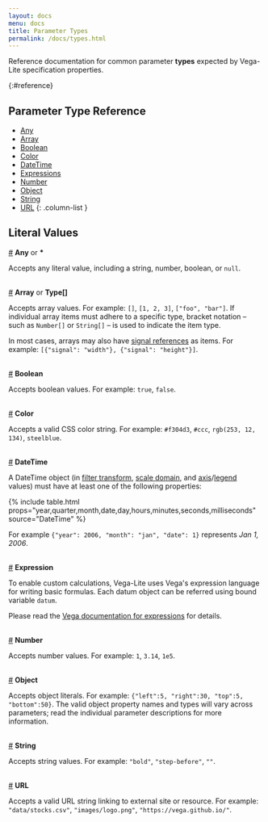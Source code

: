 ```yaml
---
layout: docs
menu: docs
title: Parameter Types
permalink: /docs/types.html
---
```


Reference documentation for common parameter **types** expected by Vega-Lite specification properties.

{:#reference}
## Parameter Type Reference

- [Any](#any)
- [Array](#array)
- [Boolean](#boolean)
- [Color](#color)
- [DateTime](#datetime)
- [Expressions](#expression)
- [Number](#number)
- [Object](#object)
- [String](#string)
- [URL](#url)
{: .column-list }

## Literal Values

<a name="*"></a><a name="any" href="#any">#</a>
**Any** or **\***

Accepts any literal value, including a string, number, boolean, or `null`.

<br/><a name="array" href="#array">#</a>
**Array** or **Type[]**

Accepts array values. For example: `[]`, `[1, 2, 3]`, `["foo", "bar"]`. If individual array items must adhere to a specific type, bracket notation &ndash; such as `Number[]` or `String[]` &ndash; is used to indicate the item type.

In most cases, arrays may also have [signal references](#Signal) as items. For example: `[{"signal": "width"}, {"signal": "height"}]`.

<br/><a name="boolean" href="#boolean">#</a>
**Boolean**

Accepts boolean values. For example: `true`, `false`.

<br/><a name="color" href="#color">#</a>
**Color**

Accepts a valid CSS color string. For example: `#f304d3`, `#ccc`, `rgb(253, 12, 134)`, `steelblue`.

<br/><a name="datetime" href="#datetime">#</a>
**DateTime**

A DateTime object (in [filter transform](filter.html), [scale domain](scale.html#domain), and [axis](axis.html#ticks)/[legend](legend.html#properties) values) must have at least one of the following properties:

{% include table.html props="year,quarter,month,date,day,hours,minutes,seconds,milliseconds" source="DateTime" %}

For example `{"year": 2006, "month": "jan", "date": 1}` represents _Jan 1, 2006_.

<br/><a name="expression" href="#expression">#</a>
**Expression**

To enable custom calculations, Vega-Lite uses Vega's expression language for writing basic formulas. Each datum object can be referred using bound variable `datum`.

Please read the [Vega documentation for expressions](https://vega.github.io/vega/docs/expressions/) for details.


<br/><a name="number" href="#number">#</a>
**Number**

Accepts number values. For example: `1`, `3.14`, `1e5`.

<br/><a name="object" href="#object">#</a>
**Object**

Accepts object literals. For example: `{"left":5, "right":30, "top":5, "bottom":50}`. The valid object property names and types will vary across parameters; read the individual parameter descriptions for more information.


<br/><a name="string" href="#string">#</a>
**String**

Accepts string values. For example: `"bold"`, `"step-before"`, `""`.


<br/><a name="url" href="#url">#</a>
**URL**

Accepts a valid URL string linking to external site or resource. For example: `"data/stocks.csv"`, `"images/logo.png"`, `"https://vega.github.io/"`.
